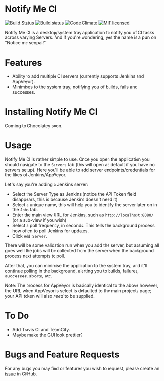 Notify Me CI
============

[![Build Status](https://travis-ci.org/Badgerati/NotifyMeCI.svg?branch=master)](https://travis-ci.org/Badgerati/NotifyMeCI)
[![Build status](https://ci.appveyor.com/api/projects/status/xhjm5ra3ai0yf0ft?svg=true)](https://ci.appveyor.com/project/Badgerati/notifymeci)
[![Code Climate](https://codeclimate.com/github/Badgerati/NotifyMeCI/badges/gpa.svg)](https://codeclimate.com/github/Badgerati/NotifyMeCI)
[![MIT licensed](https://img.shields.io/badge/license-MIT-blue.svg)](https://raw.githubusercontent.com/Badgerati/NotifyMeCI/master/LICENSE.txt)

Notify Me CI is a desktop/system tray application to notify you of CI tasks across varying Servers. And if you're wondering, yes the name is a pun on "Notice me senpai!"

Features
========

* Ability to add multiple CI servers (currently supports Jenkins and AppVeyor).
* Minimises to the system tray, notifying you of builds, fails and successes.

Installing Notify Me CI
=======================

Coming to Chocolatey soon.

Usage
=====

Notify Me CI is rather simple to use. Once you open the application you should navigate to the `Servers` tab (this will open as default if you have no servers setup). Here you'll be able to add server endpoints/credentials for the likes of Jenkins/AppVeyor.

Let's say you're adding a Jenkins server:

* Select the Server Type as Jenkins (notice the API Token field disappears, this is because Jenkins doesn't need it)
* Select a unique name, this will help you to identify the server later on in the `Jobs` tab.
* Enter the main view URL for Jenkins, such as `http://localhost:8080/` (or a sub-view if you wish)
* Select a poll frequency, in seconds. This tells the background process how often to poll Jenkins for updates.
* Click `Add Server`.

There will be some validation run when you add the server, but assuming all goes well the jobs will be collected from the server when the background process next attempts to poll.

After that, you can minimise the application to the system tray, and it'll continue polling in the background, alerting you to builds, failures, successes, aborts, etc.

Note: The process for AppVeyor is basically identical to the above however, the URL when AppVeyor is select is defaulted to the main projects page; your API token will also *need* to be supplied.

To Do
=====

* Add Travis CI and TeamCity.
* Maybe make the GUI look prettier?

Bugs and Feature Requests
=========================

For any bugs you may find or features you wish to request, please create an [issue](https://github.com/Badgerati/NotifyMeCI/issues "Issues") in GitHub.